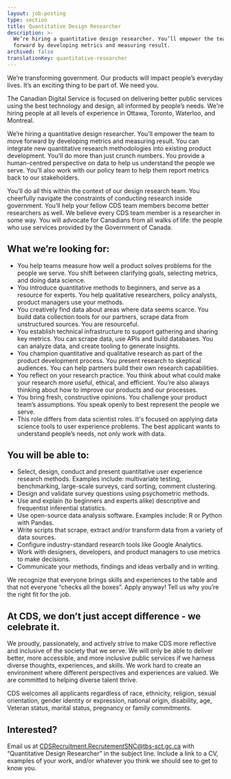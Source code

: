 ```yaml
---
layout: job-posting
type: section
title: Quantitative Design Researcher
description: >-
  We’re hiring a quantitative design researcher. You’ll empower the team to move
  forward by developing metrics and measuring result.
archived: false
translationKey: quantitative-researcher
---
```

We’re transforming government. Our products will impact people’s everyday lives. It’s an exciting thing to be part of. We need you.

The Canadian Digital Service is focused on delivering better public services using the best technology and design, all informed by people’s needs. We're hiring people at all levels of experience in Ottawa, Toronto, Waterloo, and Montreal.

We’re hiring a quantitative design researcher. You’ll empower the team to move forward by developing metrics and measuring result. You can integrate new quantitative research methodologies into existing product development. You’ll do more than just crunch numbers. You provide a human-centred perspective on  data to help us understand the people we serve. You’ll also work with our policy team to help them report metrics back to our stakeholders.

You’ll do all this within the context of our design research team. You cheerfully navigate the constraints of conducting research inside government. You’ll help your fellow CDS team members become better researchers as well. We believe every CDS team member is a researcher in some way. You will advocate for Canadians from all walks of life: the people who use services provided by the Government of Canada.

## What we’re looking for:

* You help teams measure how well a product solves problems for the people we serve. You shift between clarifying goals, selecting metrics, and doing data science.
* You introduce quantitative methods to beginners, and serve as a resource for experts. You help qualitative researchers, policy analysts, product managers use your methods.
* You creatively find data about areas where data seems scarce. You build data collection tools for our partners, scrape data from unstructured sources. You are resourceful.
* You establish technical infrastructure to support  gathering and sharing key metrics. You can scrape data, use APIs and build databases. You can analyze data, and create tooling to generate insights.
* You champion quantitative and qualitative research as part of the product development process. You present research to skeptical audiences. You can help partners build their own research capabilities.
* You reflect on your research practice. You think about what could make your research more useful, ethical, and efficient. You’re also always thinking about how to improve our products and our processes.
* You bring fresh, constructive opinions. You challenge your product team’s assumptions. You speak openly to best represent the people we serve.
* This role differs from data scientist roles. It's focused on applying data science tools to user experience problems. The best applicant wants to understand people’s needs, not only work with data.

## You will be able to:

* Select, design, conduct and present quantitative user experience research methods. Examples include: multivariate testing, benchmarking, large-scale surveys, card sorting, comment clustering.
* Design and validate survey questions using psychometric methods.
* Use and explain (to beginners and experts alike) descriptive and frequentist inferential statistics.
* Use open-source data analysis software. Examples include: R or Python with Pandas.
* Write scripts that scrape, extract and/or transform data from a variety of data sources.
* Configure industry-standard research tools like Google Analytics.
* Work with designers, developers, and product managers to use metrics to make decisions.
* Communicate your methods, findings and ideas verbally and in writing.

We recognize that everyone brings skills and experiences to the table and that not everyone “checks all the boxes”. Apply anyway! Tell us why you’re the right fit for the job.

## At CDS, we don’t just accept difference - we celebrate it.

We proudly, passionately, and actively strive to make CDS more reflective and inclusive of the society that we serve. We will only be able to deliver better, more accessible, and more inclusive public services if we harness diverse thoughts, experiences, and skills. We work hard to create an environment where different perspectives and experiences are valued. We are committed to helping diverse talent thrive.

CDS welcomes all applicants regardless of race, ethnicity, religion, sexual orientation, gender identity or expression, national origin, disability, age, Veteran status, marital status, pregnancy or family commitments.

## Interested?

Email us at 
[CDSRecruitment.RecrutementSNC@tbs-sct.gc.ca](CDSRecruitment.RecrutementSNC@tbs-sct.gc.ca) with “Quantitative Design Researcher” in the subject line. Include a link to a CV, examples of your work, and/or whatever you think we should see to get to know you.
